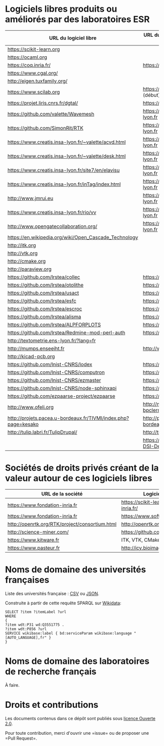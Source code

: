 # Logiciels libres produits ou améliorés par des laboratoires ESR

| URL du logiciel libre                                            | URL du labo contributeur principal         |
|------------------------------------------------------------------|--------------------------------------------|
| <https://scikit-learn.org>                                       |                                            |
| <https://ocaml.org>                                              |                                            |
| <https://coq.inria.fr/>                                          | <https://www.inria.fr/>                    |
| <https://www.cgal.org/>                                          |                                            |
| <http://eigen.tuxfamily.org/>                                    |                                            |
| <https://www.scilab.org>                                         | <https://www.inria.fr/> (début)            |
| <https://projet.liris.cnrs.fr/dgtal/>                            | <https://liris.cnrs.fr/>                   |
| <https://github.com/valette/Wavemesh>                            | <https://www.creatis.insa-lyon.fr>         |
| <https://github.com/SimonRit/RTK>                                | <https://www.creatis.insa-lyon.fr>         |
| <https://www.creatis.insa-lyon.fr/~valette/acvd.html>            | <https://www.creatis.insa-lyon.fr>         |
| <https://www.creatis.insa-lyon.fr/~valette/desk.html>            | <https://www.creatis.insa-lyon.fr>         |
| <https://www.creatis.insa-lyon.fr/site7/en/elavisu>              | <https://www.creatis.insa-lyon.fr>         |
| <https://www.creatis.insa-lyon.fr/inTag/index.html>              | <https://www.creatis.insa-lyon.fr>         |
| <http://www.jmrui.eu>                                            | <https://www.creatis.insa-lyon.fr>         |
| <https://www.creatis.insa-lyon.fr/rio/vv>                        | <https://www.creatis.insa-lyon.fr>         |
| <http://www.opengatecollaboration.org/>                          | <https://www.creatis.insa-lyon.fr>         |
| <https://en.wikipedia.org/wiki/Open_Cascade_Technology>          |                                            |
| <http://itk.org>                                                 |                                            |
| <http://vtk.org>                                                 |                                            |
| <http://cmake.org>                                               |                                            |
| <http://paraview.org>                                            |                                            |
| <https://github.com/Irstea/collec>                               | <https://www.irstea.fr>                    |
| <https://github.com/Irstea/otolithe>                             | <https://www.irstea.fr>                    |
| <https://github.com/Irstea/usact>                                | <https://www.irstea.fr>                    |
| <https://github.com/Irstea/esfc>                                 | <https://www.irstea.fr>                    |
| <https://github.com/Irstea/escroc>                               | <https://www.irstea.fr>                    |
| <https://github.com/Irstea/alisma>                               | <https://www.irstea.fr>                    |
| <https://github.com/Irstea/ALPFORPLOTS>                          | <https://www.irstea.fr>                    |
| <https://github.com/Irstea/Redmine-mod-perl-auth>                | <https://www.irstea.fr>                    |
| <http://textometrie.ens-lyon.fr/?lang=fr>                        |                                            |
| <http://mumps.enseeiht.fr>                                       | <http://www.enseeiht.fr>                   |
| <http://kicad-pcb.org>                                           |                                            |
| <https://github.com/Inist-CNRS/lodex>                            | <https://www.inist.fr/>                    |
| <https://github.com/Inist-CNRS/computron>                        | <https://www.inist.fr/>                    |
| <https://github.com/Inist-CNRS/ezmaster>                         | <https://www.inist.fr/>                    |
| <https://github.com/Inist-CNRS/node-sphinxapi>                   | <https://www.inist.fr/>                    |
| <https://github.com/ezpaarse-project/ezpaarse>                   | <https://www.inist.fr/>                    |
| <http://www.ofeli.org>                                           | <http://math.univ-bpclermont.fr>           |
| <http://projets.pacea.u-bordeaux.fr/TIVMI/index.php?page=kesako> | <http://projets.pacea.u-bordeaux.fr/TIVMI> |
| <http://tulip.labri.fr/TulipDrupal/>                             | <http://tulip.labri.fr>                    |
|                                                                  | <https://github.com/CNRS-DSI-Dev/>         |

# Sociétés de droits privés créant de la valeur autour de ces logiciels libres 

| URL de la société                                | Logiciels libres                           |
|--------------------------------------------------|--------------------------------------------|
| <https://www.fondation-inria.fr>                 | <https://scikit-learn.fondation-inria.fr/> |
| <https://www.fondation-inria.fr>                 | <https://www.softwareheritage.org/>        |
| <http://openrtk.org/RTK/project/consortium.html> | <http://openrtk.org>                       |
| <http://science-miner.com/>                      | <https://github.com/kermitt2/grobid>       |
| <https://www.kitware.fr>                         | ITK, VTK, CMake, Paraview                  |
| <https://www.pasteur.fr>                         | <http://icy.bioimageanalysis.org>          |

# Noms de domaine des universités françaises

Liste des universités française : [CSV](universites-francaises.csv) ou [JSON](universites-francaises.json).

Construite à partir de cette requête SPARQL sur [Wikidata](https://query.wikidata.org/):

    SELECT ?item ?itemLabel ?url
    WHERE
    {
    ?item wdt:P31 wd:Q3551775 .
    ?item wdt:P856 ?url
    SERVICE wikibase:label { bd:serviceParam wikibase:language "[AUTO_LANGUAGE],fr" }
    }

# Noms de domaine des laboratoires de recherche français

À faire.

# Droits et contributions	

Les documents contenus dans ce dépôt sont publiés sous [licence Ouverte 2.0](LICENSE.txt).

Pour toute contribution, merci d'ouvrir une =issue= ou de proposer une
=Pull Request=.

